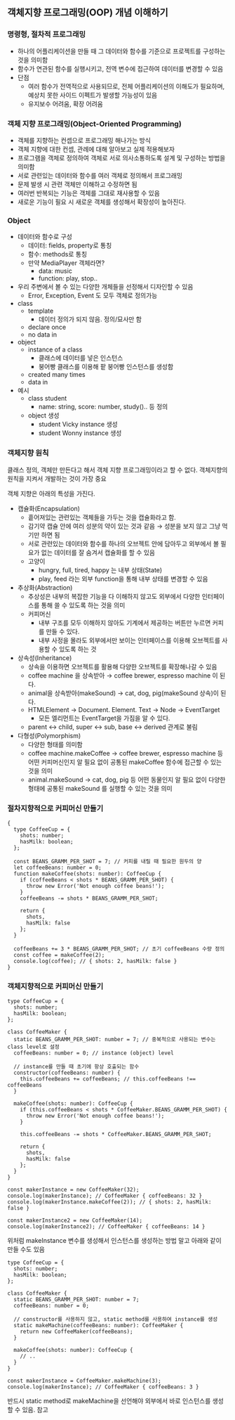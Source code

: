 ﻿## 객체지향 프로그래밍(OOP) 개념 이해하기

### 명령형, 절차적 프로그래밍

- 하나의 어플리케이션을 만들 때 그 데이터와 함수를 기준으로 프로젝트를 구성하는 것을 의미함
- 함수가 연관된 함수를 실행시키고, 전역 변수에 접근하여 데이터를 변경할 수 있음
- 단점
  - 여러 함수가 전역적으로 사용되므로, 전체 어플리케이션의 이해도가 필요하며, 예상치 못한 사이드 이펙트가 발생할 가능성이 있음
  - 유지보수 어려움, 확장 어려움

### 객체 지향 프로그래밍(Object-Oriented Programming)

- 객체를 지향하는 컨셉으로 프로그래밍 해나가는 방식
- 객체 지향에 대한 컨셉, 관례에 대해 알아보고 실제 적용해보자
- 프로그램을 객체로 정의하여 객체로 서로 의사소통하도록 설계 및 구성하는 방법을 의미함
- 서로 관련있는 데이터와 함수를 여러 객체로 정의해서 프로그래밍
- 문제 발생 시 관련 객체만 이해하고 수정하면 됨
- 여러번 반복되는 기능은 객체를 그대로 재사용할 수 있음
- 새로운 기능이 필요 시 새로운 객체를 생성해서 확장성이 높아진다.

### Object

- 데이터와 함수로 구성
  - 데이터: fields, property로 통칭
  - 함수: methods로 통칭
  - 만약 MediaPlayer 객체라면?
    - data: music
    - function: play, stop..
- 우리 주변에서 볼 수 있는 다양한 개체들을 선정해서 디자인할 수 있음
  - Error, Exception, Event 도 모두 객체로 정의가능
- class
  - template
    - 데이터 정의가 되지 않음. 정의/묘사만 함
  - declare once
  - no data in
- object
  - instance of a class
    - 클래스에 데이터를 넣은 인스턴스
    - 붕어빵 클래스를 이용해 팥 붕어빵 인스턴스를 생성함
  - created many times
  - data in
- 예시
  - class student
    - name: string, score: number, study().. 등 정의
  - object 생성
    - student Vicky instance 생성
    - student Wonny instance 생성

### 객체지향 원칙

클래스 정의, 객체만 만든다고 해서 객체 지향 프로그래밍이라고 할 수 없다.
객체지향의 원칙을 지켜서 개발하는 것이 가장 중요

객체 지향은 아래의 특성을 가진다.

- 캡슐화(Encapsulation)
  - 흩어져있는 관련있는 객체들을 가두는 것을 캡슐화라고 함.
  - 감기약 캡슐 안에 여러 성분의 약이 있는 것과 같음 → 성분을 보지 않고 그냥 먹기만 하면 됨
  - 서로 관련있는 데이터와 함수를 하나의 오브젝트 안에 담아두고 외부에서 볼 필요가 없는 데이터를 잘 숨겨서 캡슐화를 할 수 있음
  - 고양이
    - hungry, full, tired, happy 는 내부 상태(State)
    - play, feed 라는 외부 function을 통해 내부 상태를 변경할 수 있음
- 추상화(Abstraction)
  - 추상성은 내부의 복잡한 기능을 다 이해하지 않고도 외부에서 다양한 인터페이스를 통해 쓸 수 있도록 하는 것을 의미
  - 커피머신
    - 내부 구조를 모두 이해하지 않아도 기계에서 제공하는 버튼만 누르면 커피를 만들 수 있다.
    - 내부 사정을 몰라도 외부에서만 보이는 인터페이스를 이용해 오브젝트를 사용할 수 있도록 하는 것
- 상속성(Inheritance)
  - 상속을 이용하면 오브젝트를 활용해 다양한 오브젝트를 확장해나갈 수 있음
  - coffee machine 을 상속받아 → coffee brewer, espresso machine 이 된다.
  - animal을 상속받아(makeSound) → cat, dog, pig(makeSound 상속)이 된다.
  - HTMLElement → Document. Element. Text → Node → EventTarget
    - 모든 엘리먼트는 EventTarget을 가짐을 알 수 있다.
  - parent ↔ child, super ↔ sub, base ↔ derived 관계로 불림
- 다형성(Polymorphism)
  - 다양한 형태를 의미함
  - coffee machine.makeCoffee → coffee brewer, espresso machine 등 어떤 커피머신인지 알 필요 없이 공통된 makeCoffee 함수에 접근할 수 있는 것을 의미
  - animal.makeSound → cat, dog, pig 등 어떤 동물인지 알 필요 없이 다양한 형태에 공통된 makeSound 를 실행할 수 있는 것을 의미

### 절차지향적으로 커피머신 만들기

```tsx
{
  type CoffeeCup = {
    shots: number;
    hasMilk: boolean;
  };

  const BEANS_GRAMM_PER_SHOT = 7; // 커피를 내릴 때 필요한 원두의 양
  let coffeeBeans: number = 0;
  function makeCoffee(shots: number): CoffeeCup {
    if (coffeeBeans < shots * BEANS_GRAMM_PER_SHOT) {
      throw new Error('Not enough coffee beans!');
    }
    coffeeBeans -= shots * BEANS_GRAMM_PER_SHOT;

    return {
      shots,
      hasMilk: false
    };
  }

  coffeeBeans += 3 * BEANS_GRAMM_PER_SHOT; // 초기 coffeeBeans 수량 정의
  const coffee = makeCoffee(2);
  console.log(coffee); // { shots: 2, hasMilk: false }
}
```

### 객체지향적으로 커피머신 만들기

```tsx
type CoffeeCup = {
  shots: number;
  hasMilk: boolean;
};

class CoffeeMaker {
  static BEANS_GRAMM_PER_SHOT: number = 7; // 중복적으로 사용되는 변수는 class level로 설정
  coffeeBeans: number = 0; // instance (object) level

  // instance를 만들 때 초기에 항상 호출되는 함수
  constructor(coffeeBeans: number) {
    this.coffeeBeans += coffeeBeans; // this.coffeeBeans !== coffeeBeans
  }

  makeCoffee(shots: number): CoffeeCup {
    if (this.coffeeBeans < shots * CoffeeMaker.BEANS_GRAMM_PER_SHOT) {
      throw new Error('Not enough coffee beans!');
    }

    this.coffeeBeans -= shots * CoffeeMaker.BEANS_GRAMM_PER_SHOT;

    return {
      shots,
      hasMilk: false
    };
  }
}

const makerInstance = new CoffeeMaker(32);
console.log(makerInstance); // CoffeeMaker { coffeeBeans: 32 }
console.log(makerInstance.makeCoffee(2)); // { shots: 2, hasMilk: false }

const makerInstance2 = new CoffeeMaker(14);
console.log(makerInstance2); // CoffeeMaker { coffeeBeans: 14 }
```

위처럼 makeInstance 변수를 생성해서 인스턴스를 생성하는 방법 말고 아래와 같이 만들 수도 있음

```tsx
type CoffeeCup = {
  shots: number;
  hasMilk: boolean;
};

class CoffeeMaker {
  static BEANS_GRAMM_PER_SHOT: number = 7;
  coffeeBeans: number = 0;

  // constructor를 사용하지 않고, static method를 사용하여 instance를 생성
  static makeMachine(coffeeBeans: number): CoffeeMaker {
    return new CoffeeMaker(coffeeBeans);
  }

  makeCoffee(shots: number): CoffeeCup {
    // ..
  }
}

const makerInstance = CoffeeMaker.makeMachine(3);
console.log(makerInstance); // CoffeeMaker { coffeeBeans: 3 }
```

반드시 static method로 makeMachine을 선언해야 외부에서 바로 인스턴스를 생성할 수 있음. 참고
